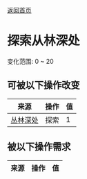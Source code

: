[返回首页](index.md)  
# 探索从林深处  
变化范围: 0 ~ 20  
## 可被以下操作改变  
来源  |  操作  |  值  
----  |  ----  |  ----  
[丛林深处](DeepJungle.md)  |  探索  |  1  
## 被以下操作需求  
来源  |  操作  |  值  
----  |  ----  |  ----  
